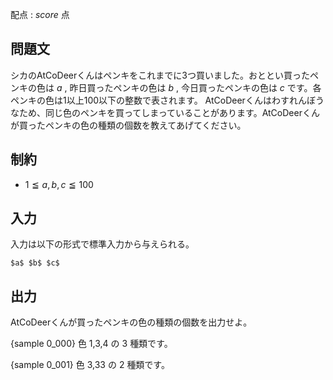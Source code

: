 配点 : ${score}$ 点

問題文
--------

シカのAtCoDeerくんはペンキをこれまでに$3$つ買いました。おととい買ったペンキの色は $a$ , 昨日買ったペンキの色は $b$ , 今日買ったペンキの色は $c$ です。各ペンキの色は$1$以上$100$以下の整数で表されます。
AtCoDeerくんはわすれんぼうなため、同じ色のペンキを買ってしまっていることがあります。AtCoDeerくんが買ったペンキの色の種類の個数を教えてあげてください。


制約
--------

- $1≦a,b,c≦100$


入力
--------

入力は以下の形式で標準入力から与えられる。

~~~
$a$ $b$ $c$
~~~


出力
--------

AtCoDeerくんが買ったペンキの色の種類の個数を出力せよ。

{sample 0_000}
色 $1$,$3$,$4$ の $3$ 種類です。

{sample 0_001}
色 $3$,$33$ の $2$ 種類です。
